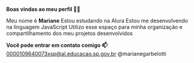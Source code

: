 **Boas vindas ao meu perfil 💙💙**

Meu nome é **Mariane**
Estou estudando na Alura
Estou me desenvolvendo na linguagem JavaScript
Utilizo esse espaço para minha organização e compartilhamento dos meu projetos desenvolvidos

**Você pode entrar em contato comigo 📫**
0000109640073xsp@al.educacao.sp.gov.br
@marianegarbelotti

